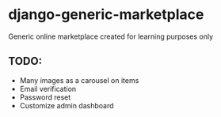 # django-generic-marketplace
Generic online marketplace created for learning purposes only 

## TODO:

* Many images as a carousel on items
* Email verification
* Password reset
* Customize admin dashboard
